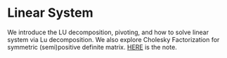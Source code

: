# Linear System

We introduce the LU decomposition, pivoting, and how to solve linear system via Lu decomposition. We also explore Cholesky Factorization for symmetric (semi)positive definite matrix. [HERE]() is the note.
